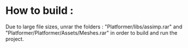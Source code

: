 # How to build :
Due to large file sizes, unrar the folders : "Platformer/libs/assimp.rar" and "Platformer/Platformer/Assets/Meshes.rar" in order to build and run the project.
